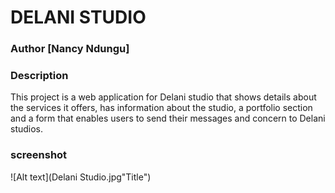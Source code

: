 # DELANI STUDIO
### Author [Nancy Ndungu]

### Description
This project is a web application for Delani studio that shows details about the services it offers, has information about the studio, a portfolio section and a form that enables users to send their messages and concern to Delani studios.

### screenshot
![Alt text](Delani Studio.jpg"Title")